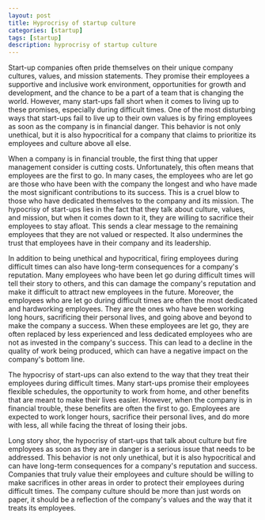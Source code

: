 ```yaml
---
layout: post
title: Hyprocrisy of startup culture
categories: [startup]
tags: [startup]
description: hyprocrisy of startup culture
---
```


Start-up companies often pride themselves on their unique company cultures, values, and mission statements. They promise their employees a supportive and inclusive work environment, opportunities for growth and development, and the chance to be a part of a team that is changing the world. However, many start-ups fall short when it comes to living up to these promises, especially during difficult times. One of the most disturbing ways that start-ups fail to live up to their own values is by firing employees as soon as the company is in financial danger. This behavior is not only unethical, but it is also hypocritical for a company that claims to prioritize its employees and culture above all else.

When a company is in financial trouble, the first thing that upper management consider is cutting costs. Unfortunately, this often means that employees are the first to go. In many cases, the employees who are let go are those who have been with the company the longest and who have made the most significant contributions to its success. This is a cruel blow to those who have dedicated themselves to the company and its mission. The hypocrisy of start-ups lies in the fact that they talk about culture, values, and mission, but when it comes down to it, they are willing to sacrifice their employees to stay afloat. This sends a clear message to the remaining employees that they are not valued or respected. It also undermines the trust that employees have in their company and its leadership.

In addition to being unethical and hypocritical, firing employees during difficult times can also have long-term consequences for a company's reputation. Many employees who have been let go during difficult times will tell their story to others, and this can damage the company's reputation and make it difficult to attract new employees in the future. Moreover, the employees who are let go during difficult times are often the most dedicated and hardworking employees. They are the ones who have been working long hours, sacrificing their personal lives, and going above and beyond to make the company a success. When these employees are let go, they are often replaced by less experienced and less dedicated employees who are not as invested in the company's success. This can lead to a decline in the quality of work being produced, which can have a negative impact on the company's bottom line.

The hypocrisy of start-ups can also extend to the way that they treat their employees during difficult times. Many start-ups promise their employees flexible schedules, the opportunity to work from home, and other benefits that are meant to make their lives easier. However, when the company is in financial trouble, these benefits are often the first to go. Employees are expected to work longer hours, sacrifice their personal lives, and do more with less, all while facing the threat of losing their jobs.

Long story shor, the hypocrisy of start-ups that talk about culture but fire employees as soon as they are in danger is a serious issue that needs to be addressed. This behavior is not only unethical, but it is also hypocritical and can have long-term consequences for a company's reputation and success. Companies that truly value their employees and culture should be willing to make sacrifices in other areas in order to protect their employees during difficult times. The company culture should be more than just words on paper, it should be a reflection of the company's values and the way that it treats its employees.